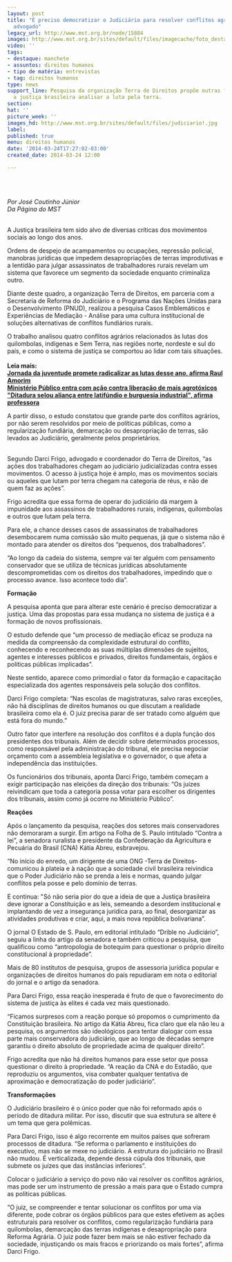 ```yaml
---
layout: post
title: "É preciso democratizar o Judiciário para resolver conflitos agrários, diz
  advogado"
legacy_url: http://www.mst.org.br/node/15884
images: http://www.mst.org.br/sites/default/files/imagecache/foto_destaque/judiciario!.jpg
video: ''
tags:
- destaque: manchete
- assuntos: direitos humanos
- tipo de matéria: entrevistas
- tag: direitos humanos
type: news
support_line: Pesquisa da organização Terra de Direitos propõe outras formas para
  a justiça brasileira analisar a luta pela terra.
section: 
hat: ''
picture_week: ''
images_hd: http://www.mst.org.br/sites/default/files/judiciario!.jpg
label: 
published: true
menu: direitos humanos
date: '2014-03-24T17:27:02-03:00'
created_date: 2014-03-24 12:00

---
```

<p>&nbsp;</p><p><em><br>Por José Coutinho Júnior<br>Da Página do MST</em></p><p><br>A Justiça brasileira tem sido alvo de diversas críticas dos movimentos sociais ao longo dos anos.&nbsp;</p><p>Ordens de despejo de acampamentos ou ocupações, repressão policial, manobras jurídicas que impedem desapropriações de terras improdutivas e a lentidão para julgar assassinatos de trabalhadores rurais revelam um sistema que favorece um segmento da sociedade enquanto criminaliza outro.</p><p>Diante deste quadro, a organização Terra de Direitos, em parceria com a Secretaria de Reforma do Judiciário e o Programa das Nações Unidas para o Desenvolvimento (PNUD), realizou a pesquisa Casos Emblemáticos e Experiências de Mediação - Análise para uma cultura institucional de soluções alternativas de conflitos fundiários rurais.</p><p>O trabalho analisou quatro conflitos agrários relacionados às lutas dos quilombolas, indígenas e Sem Terra, nas regiões norte, nordeste e sul do país, e como o sistema de justiça se comportou ao lidar com tais situações.&nbsp;<br><br><strong>Leia mais:<br></strong><a href="http://www.mst.org.br/node/15885"><strong>Jornada da juventude promete radicalizar as lutas desse ano, afirma Raul Amorim<br></strong></a><a href="http://www.mst.org.br/node/15882"><strong>Ministério Público entra com ação contra liberação de mais agrotóxicos<br></strong></a><a href="http://www.mst.org.br/node/15881"><strong>"Ditadura selou aliança entre latifúndio e burguesia industrial", afirma professora</strong></a></p><div>A partir disso, o estudo constatou que grande parte dos conflitos agrários, por não serem resolvidos por meio de políticas públicas, como a regularização fundiária, demarcação ou desapropriação de terras, são levados ao Judiciário, geralmente pelos proprietários.&nbsp;</div><p><br>Segundo Darci Frigo, advogado e coordenador do Terra de Direitos, “as ações dos trabalhadores chegam ao judiciário judicializadas contra esses movimentos. O acesso à justiça hoje é amplo, mas os movimentos sociais ou aqueles que lutam por terra chegam na categoria de réus, e não de quem faz as ações”.&nbsp;</p><p>Frigo acredita que essa forma de operar do judiciário dá margem à impunidade aos assassinos de trabalhadores rurais, indígenas, quilombolas e outros que lutam pela terra.&nbsp;</p><p>Para ele, a chance desses casos de assassinatos de trabalhadores desembocarem numa comissão são muito pequenas, já que o sistema não é montado para atender os direitos dos “pequenos, dos trabalhadores”.</p><p>“Ao longo da cadeia do sistema, sempre vai ter alguém com pensamento conservador que se utiliza de técnicas jurídicas absolutamente descomprometidas com os direitos dos trabalhadores, impedindo que o processo avance. Isso acontece todo dia”. &nbsp;</p><p><strong>Formação</strong></p><p>A pesquisa aponta que para alterar este cenário é preciso democratizar a justiça. Uma das propostas para essa mudança no sistema de justiça é a formação de novos profissionais.&nbsp;</p><p>O estudo defende que “um processo de mediação eficaz se produza na medida da compreensão da complexidade estrutural do conflito, conhecendo e reconhecendo as suas múltiplas dimensões de sujeitos, agentes e interesses públicos e privados, direitos fundamentais, órgãos e políticas públicas implicadas”.&nbsp;</p><p>Neste sentido, aparece como primordial o fator da formação e capacitação especializada dos agentes responsáveis pela solução dos conflitos.</p><p>Darci Frigo completa: “Nas escolas de magistraturas, salvo raras exceções, não há disciplinas de direitos humanos ou que discutam a realidade brasileira como ela é. O juiz precisa parar de ser tratado como alguém que está fora do mundo.”</p><p>Outro fator que interfere na resolução dos conflitos é a dupla função dos presidentes dos tribunais. Além de decidir sobre determinados processos, como responsável pela administração do tribunal, ele precisa negociar orçamento com a assembleia legislativa e o governador, o que afeta a independência das instituições.&nbsp;</p><p>Os funcionários dos tribunais, aponta Darci Frigo, também começam a exigir participação nas eleições da direção dos tribunais: “Os juízes reivindicam que toda a categoria possa votar para escolher os dirigentes dos tribunais, assim como já ocorre no Ministério Público”.</p><p><strong>Reações&nbsp;</strong></p><p>Após o lançamento da pesquisa, reações dos setores mais conservadores não demoraram a surgir. Em artigo na Folha de S. Paulo intitulado “Contra a lei”, a senadora ruralista e presidente da Confederação da Agricultura e Pecuária do Brasil (CNA) Kátia Abreu, esbravejou.&nbsp;</p><p>“No início do enredo, um dirigente de uma ONG -Terra de Direitos- comunicou à plateia e à nação que a sociedade civil brasileira reivindica que o Poder Judiciário não se prenda a leis e normas, quando julgar conflitos pela posse e pelo domínio de terras.</p><p>E continua: "Só não seria pior do que a ideia de que a Justiça brasileira deve ignorar a Constituição e as leis, semeando a desordem institucional e implantando de vez a insegurança jurídica para, ao final, desorganizar as atividades produtivas e criar, aqui, a mais nova república bolivariana”.</p><p>O jornal O Estado de S. Paulo, em editorial intitulado “Drible no Judiciário”, seguiu a linha do artigo da senadora e também criticou a pesquisa, que qualificou como “antropologia de botequim para questionar o próprio direito constitucional à propriedade”.&nbsp;</p><p>Mais de 80 institutos de pesquisa, grupos de assessoria jurídica popular e organizações de direitos humanos do país repudiaram em nota o editorial do jornal e o artigo da senadora.&nbsp;</p><p>Para Darci Frigo, essa reação inesperada é fruto de que o favorecimento do sistema de justiça às elites é cada vez mais questionado.&nbsp;</p><p>“Ficamos surpresos com a reação porque só propomos o cumprimento da Constituição brasileira. No artigo da Kátia Abreu, fica claro que ela não leu a pesquisa, os argumentos são ideológicos para tentar dialogar com essa parte mais conservadora do judiciário, que ao longo de décadas sempre garantiu o direito absoluto de propriedade acima de qualquer direito”.&nbsp;</p><p>Frigo acredita que não há direitos humanos para esse setor que possa questionar o direito à propriedade. “A reação da CNA e do Estadão, que reproduziu os argumentos, visa combater qualquer tentativa de aproximação e democratização do poder judiciário”.</p><p><strong>Transformações</strong></p><p>O Judiciário brasileiro é o único poder que não foi reformado após o período de ditadura militar. Por isso, discutir que sua estrutura se altere é um tema que gera polêmicas.&nbsp;</p><p>Para Darci Frigo, isso é algo recorrente em muitos países que sofreram processos de ditadura. “Se reforma o parlamento e instituições do executivo, mas não se mexe no judiciário. A estrutura do judiciário no Brasil não mudou. É verticalizada, depende dessa cúpula dos tribunais, que submete os juízes que das instâncias inferiores”.</p><p>Colocar o judiciário a serviço do povo não vai resolver os conflitos agrários, mas pode ser um instrumento de pressão a mais para que o Estado cumpra as políticas públicas.&nbsp;</p><p>“O juiz, se compreender e tentar solucionar os conflitos por uma via diferente, pode cobrar os órgãos públicos para que estes efetivem as ações estruturais para resolver os conflitos, como regularização fundiária para quilombolas, demarcação das terras indígenas e desapropriação para Reforma Agrária. O juiz pode fazer bem mais se não estiver fechado da sociedade, injustiçando os mais fracos e priorizando os mais fortes”, afirma Darci Frigo.</p><div>&nbsp;</div><p>&nbsp;</p>
